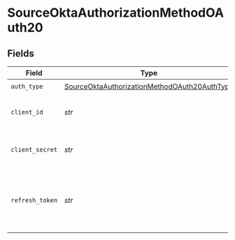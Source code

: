 # SourceOktaAuthorizationMethodOAuth20


## Fields

| Field                                                                                                               | Type                                                                                                                | Required                                                                                                            | Description                                                                                                         |
| ------------------------------------------------------------------------------------------------------------------- | ------------------------------------------------------------------------------------------------------------------- | ------------------------------------------------------------------------------------------------------------------- | ------------------------------------------------------------------------------------------------------------------- |
| `auth_type`                                                                                                         | [SourceOktaAuthorizationMethodOAuth20AuthType](../../models/shared/sourceoktaauthorizationmethodoauth20authtype.md) | :heavy_check_mark:                                                                                                  | N/A                                                                                                                 |
| `client_id`                                                                                                         | *str*                                                                                                               | :heavy_check_mark:                                                                                                  | The Client ID of your OAuth application.                                                                            |
| `client_secret`                                                                                                     | *str*                                                                                                               | :heavy_check_mark:                                                                                                  | The Client Secret of your OAuth application.                                                                        |
| `refresh_token`                                                                                                     | *str*                                                                                                               | :heavy_check_mark:                                                                                                  | Refresh Token to obtain new Access Token, when it's expired.                                                        |